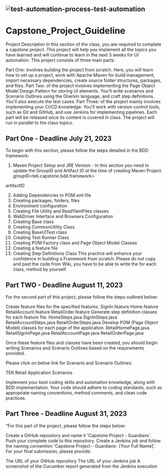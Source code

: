 ## ![test-automation-process-test-automation](https://github.com/IbrahimaDIALLOBowe/Capstone_Project_Guideline/assets/37409856/352b9d9f-bb04-440c-a03c-38f28a392481)


# Capstone_Project_Guideline

Project Description
In this section of the class, you are required to complete a capstone project. This project will help you implement all the topics you have learned and will continue to learn in the next 3 weeks for UI automation. This project consists of three main parts:

 

Part One:  involves building the project from scratch. Here, you will learn how to set up a project, work with Apache Maven for build management, import necessary dependencies, create source folder structures, packages, and files.
Part Two: of the project involves implementing the Page Object Model Design Pattern for storing UI elements. You'll write scenarios and Scenario Outlines using the Gherkin language, and craft step definitions. You'll also execute the test cases.
Part Three:  of the project mainly involves implementing your CI/CD knowledge. You'll work with version control tools, such as Git and GitHub, and use Jenkins for implementing pipelines.
Each part will be released once its content is covered in class. The project will run in parallel to the class topics.

## Part One  - Deadline July 21, 2023 

To begin with this section, please follow the steps detailed in the BDD framework: 

 1. Maven Project Setup and JRE Version     - In this section you need to update the GroupID and Artifact ID at the time of creating Maven Project. 
groupID<tek.capstone.bdd.framework>

artifactID<tek-capstone-guardians>

 

2. Adding Dependencies to POM.xml file
3. Creating packages, folders, files
4. Environment configuration
5. Creating File Utility and ReadYamlFiles classes
6. WebDriver Interface and Browsers Configuration
7. Creating Base class
8. Creating CommonUtility Class
9. Creating BaseUITest class
10. Creating Test Runner Class
11. Creating POM Factory class and Page Object Model Classes
12. Creating a feature file
13. Creating Step Definitions Class
This practice will enhance your confidence in building a Framework from scratch. Please do not copy and past the code from Wiki, you have to be able to write the for each class, method by yourself.

 

## Part TWO - Deadline August 11, 2023 
For the second part of this project, please follow the steps outlined below:

 

Create feature files for the specified features.
SignIn.feature
Home.feature
RetailAccount.feature
RetailOrder.feature
Generate step definition classes for each feature file.
HomeSteps.java
SignInSteps.java
RetailAccountSteps.java
RetailOrderSteps.java
Develop POM (Page Object Model) classes for each page of the application.
RetailHomePage.java
RetailSignInPage.java
RetailAccountPage.java
RetailOrderPage.java
 

Once these feature files and classes have been created, you should begin writing Scenarios and Scenario Outlines based on the requirements provided.

Please click on below link for Scenario and Scenario Outlines:

TEK Retail Application Scenarios

Implement your best coding skills and automation knowledge, along with BDD implementation. Your code should adhere to coding standards, such as appropriate naming conventions, method comments, and clean code practices.
 

## Part Three - Deadline August 31, 2023 

"For this part of the project, please follow the steps below:

Create a GitHub repository and name it 'Capstone Project - Guardians'.
Push your complete code to this repository.
Create a Jenkins job and follow the naming convention 'Capstone Project - Guardians- [Your Full Name]'.
For your final submission, please provide:

The URL of your GitHub repository
The URL of your Jenkins job
A screenshot of the Cucumber report generated from the Jenkins execution
